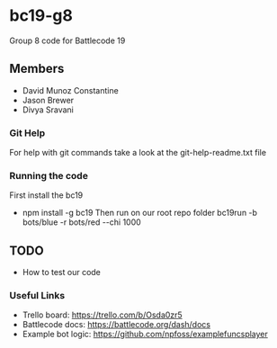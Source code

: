 # bc19-g8
Group 8 code for Battlecode 19
## Members
- David Munoz Constantine
- Jason Brewer
- Divya Sravani
### Git Help
For help with git commands take a look at the git-help-readme.txt file
### Running the code
First install the bc19 
- npm install -g bc19
Then run on our root repo folder
bc19run -b bots/blue -r bots/red --chi 1000

## TODO
- How to test our code

### Useful Links
- Trello board: https://trello.com/b/Osda0zr5
- Battlecode docs: https://battlecode.org/dash/docs
- Example bot logic: https://github.com/npfoss/examplefuncsplayer